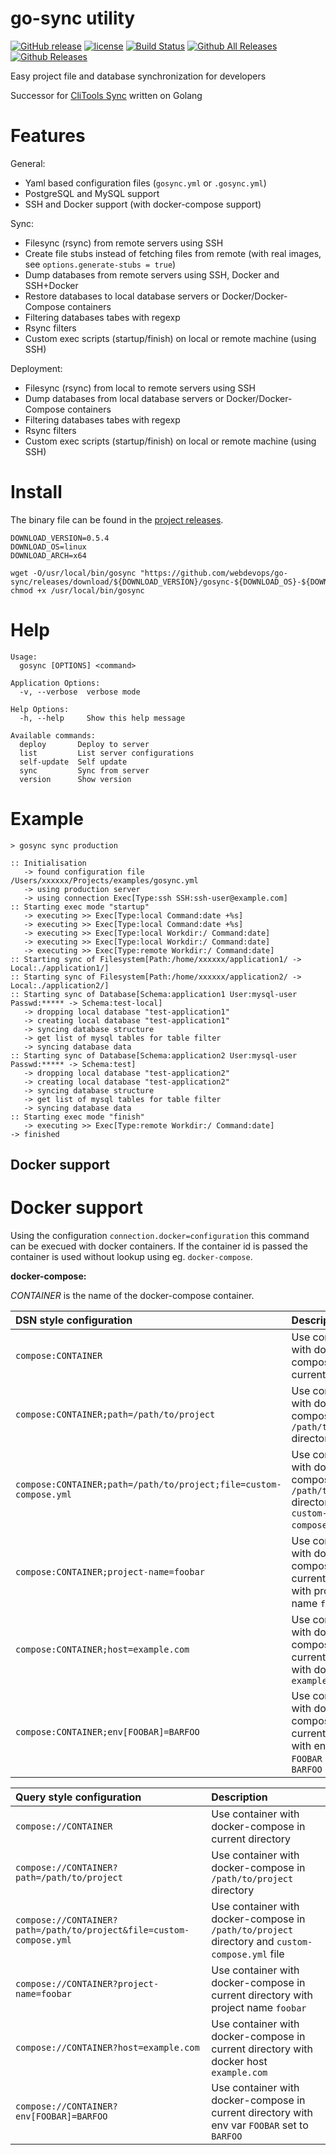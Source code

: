 # go-sync utility

[![GitHub release](https://img.shields.io/github/release/webdevops/go-sync.svg)](https://github.com/webdevops/go-sync/releases)
[![license](https://img.shields.io/github/license/webdevops/go-sync.svg)](https://github.com/webdevops/go-sync/blob/master/LICENSE)
[![Build Status](https://travis-ci.org/webdevops/go-sync.svg?branch=master)](https://travis-ci.org/webdevops/go-sync)
[![Github All Releases](https://img.shields.io/github/downloads/webdevops/go-sync/total.svg)]()
[![Github Releases](https://img.shields.io/github/downloads/webdevops/go-sync/latest/total.svg)]()

Easy project file and database synchronization for developers

Successor for [CliTools Sync](https://github.com/webdevops/clitools) written on Golang

Features
========

General:
- Yaml based configuration files (`gosync.yml` or `.gosync.yml`)
- PostgreSQL and MySQL support
- SSH and Docker support (with docker-compose support)

Sync:
- Filesync (rsync) from remote servers using SSH
- Create file stubs instead of fetching files from remote (with real images, see ``options.generate-stubs = true``)
- Dump databases from remote servers using SSH, Docker and SSH+Docker
- Restore databases to local database servers or Docker/Docker-Compose containers
- Filtering databases tabes with regexp
- Rsync filters
- Custom exec scripts (startup/finish) on local or remote machine (using SSH)

Deployment:
- Filesync (rsync) from local to remote servers using SSH
- Dump databases from local database servers or Docker/Docker-Compose containers
- Filtering databases tabes with regexp
- Rsync filters
- Custom exec scripts (startup/finish) on local or remote machine (using SSH)

Install
=======

The binary file can be found in the [project releases](https://github.com/webdevops/go-sync/releases).

```
DOWNLOAD_VERSION=0.5.4
DOWNLOAD_OS=linux
DOWNLOAD_ARCH=x64

wget -O/usr/local/bin/gosync "https://github.com/webdevops/go-sync/releases/download/${DOWNLOAD_VERSION}/gosync-${DOWNLOAD_OS}-${DOWNLOAD_ARCH}"
chmod +x /usr/local/bin/gosync
```

Help
====

```
Usage:
  gosync [OPTIONS] <command>

Application Options:
  -v, --verbose  verbose mode

Help Options:
  -h, --help     Show this help message

Available commands:
  deploy       Deploy to server
  list         List server configurations
  self-update  Self update
  sync         Sync from server
  version      Show version

```

Example
=======

```
> gosync sync production

:: Initialisation
   -> found configuration file /Users/xxxxxx/Projects/examples/gosync.yml
   -> using production server
   -> using connection Exec[Type:ssh SSH:ssh-user@example.com]
:: Starting exec mode "startup"
   -> executing >> Exec[Type:local Command:date +%s]
   -> executing >> Exec[Type:local Command:date +%s]
   -> executing >> Exec[Type:local Workdir:/ Command:date]
   -> executing >> Exec[Type:local Workdir:/ Command:date]
   -> executing >> Exec[Type:remote Workdir:/ Command:date]
:: Starting sync of Filesystem[Path:/home/xxxxxx/application1/ -> Local:./application1/]
:: Starting sync of Filesystem[Path:/home/xxxxxx/application2/ -> Local:./application2/]
:: Starting sync of Database[Schema:application1 User:mysql-user Passwd:***** -> Schema:test-local]
   -> dropping local database "test-application1"
   -> creating local database "test-application1"
   -> syncing database structure
   -> get list of mysql tables for table filter
   -> syncing database data
:: Starting sync of Database[Schema:application2 User:mysql-user Passwd:***** -> Schema:test]
   -> dropping local database "test-application2"
   -> creating local database "test-application2"
   -> syncing database structure
   -> get list of mysql tables for table filter
   -> syncing database data
:: Starting exec mode "finish"
   -> executing >> Exec[Type:remote Workdir:/ Command:date]
-> finished
```

## Docker support

Docker support
==============

Using the configuration ``connection.docker=configuration`` this command can be
execued with docker containers. If the container id is passed the
container is used without lookup using eg. `docker-compose`.

**docker-compose:**

*CONTAINER* is the name of the docker-compose container.

| DSN style configuration                                             | Description                                                                                     |
|:--------------------------------------------------------------------|:------------------------------------------------------------------------------------------------|
| ``compose:CONTAINER``                                               | Use container with docker-compose in current directory                                          |
| ``compose:CONTAINER;path=/path/to/project``                         | Use container with docker-compose in `/path/to/project` directory                               |
| ``compose:CONTAINER;path=/path/to/project;file=custom-compose.yml`` | Use container with docker-compose in `/path/to/project` directory and `custom-compose.yml` file |
| ``compose:CONTAINER;project-name=foobar``                           | Use container with docker-compose in current directory with project name `foobar`               |
| ``compose:CONTAINER;host=example.com``                              | Use container with docker-compose in current directory with docker host `example.com`           |
| ``compose:CONTAINER;env[FOOBAR]=BARFOO``                            | Use container with docker-compose in current directory with env var `FOOBAR` set to `BARFOO`    |

| Query style configuration                                             | Description                                                                                     |
|:----------------------------------------------------------------------|:------------------------------------------------------------------------------------------------|
| ``compose://CONTAINER``                                               | Use container with docker-compose in current directory                                          |
| ``compose://CONTAINER?path=/path/to/project``                         | Use container with docker-compose in `/path/to/project` directory                               |
| ``compose://CONTAINER?path=/path/to/project&file=custom-compose.yml`` | Use container with docker-compose in `/path/to/project` directory and `custom-compose.yml` file |
| ``compose://CONTAINER?project-name=foobar``                           | Use container with docker-compose in current directory with project name `foobar`               |
| ``compose://CONTAINER?host=example.com``                              | Use container with docker-compose in current directory with docker host `example.com`           |
| ``compose://CONTAINER?env[FOOBAR]=BARFOO``                            | Use container with docker-compose in current directory with env var `FOOBAR` set to `BARFOO`    |
